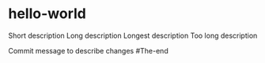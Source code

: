 # hello-world
Short description
Long description
Longest description
Too long description

Commit message to describe changes
#The-end
